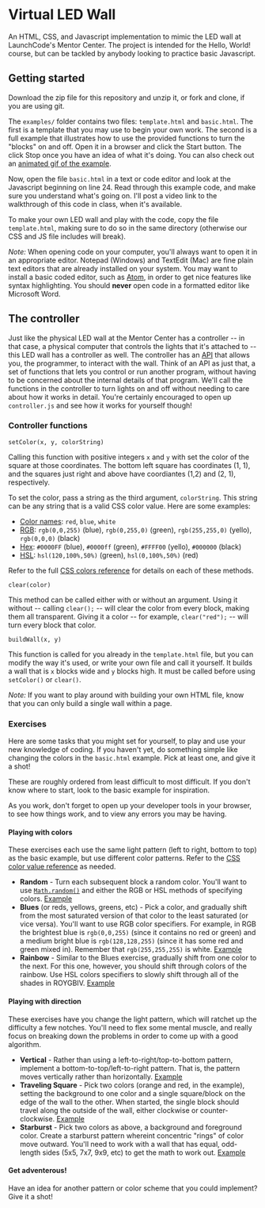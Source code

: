 # Virtual LED Wall

An HTML, CSS, and Javascript implementation to mimic the LED wall at LaunchCode's Mentor Center. The project is intended for the Hello, World! course, but can be tackled by anybody looking to practice basic Javascript.

## Getting started

Download the zip file for this repository and unzip it, or fork and clone, if you are using git.

The `examples/` folder contains two files: `template.html` and `basic.html`. The first is a template that you may use to begin your own work. The second is a full example that illustrates how to use the provided functions to turn the "blocks" on and off. Open it in a browser and click the Start button. The click Stop once you have an idea of what it's doing. You can also check out an [animated gif of the example](examples/gif/basic.gif).

Now, open the file `basic.html` in a text or code editor and look at the Javascript beginning on line 24. Read through this example code, and make sure you understand what's going on. I'll post a video link to the walkthrough of this code in class, when it's available.

To make your own LED wall and play with the code, copy the file `template.html`, making sure to do so in the same directory (otherwise our CSS and JS file includes will break).

_Note:_ When opening code on your computer, you'll always want to open it in an appropriate editor. Notepad (Windows) and TextEdit (Mac) are fine plain text editors that are already installed on your system. You may want to install a basic coded editor, such as [Atom](https://atom.io/), in order to get nice features like syntax highlighting. You should __never__ open code in a formatted editor like Microsoft Word.

## The controller

Just like the physical LED wall at the Mentor Center has a controller -- in that case, a physical computer that controls the lights that it's attached to -- this LED wall has a controller as well. The controller has an [API](https://en.wikipedia.org/wiki/Application_programming_interface) that allows you, the programmer, to interact with the wall. Think of an API as just that, a set of functions that lets you control or run another program, without having to be concerned about the internal details of that program. We'll call the functions in the controller to turn lights on and off without needing to care about how it works in detail. You're certainly encouraged to open up `controller.js` and see how it works for yourself though!

### Controller functions

`setColor(x, y, colorString)`

Calling this function with positive integers `x` and `y` with set the color of the square at those coordinates. The bottom left square has coordinates (1, 1), and the squares just right and above have coordiantes (1,2) and (2, 1), respectively.

To set the color, pass a string as the third argument, `colorString`. This string can be any string that is a valid CSS color value. Here are some examples:
* [Color names](http://www.w3schools.com/colors/colors_names.asp): `red`, `blue`, `white`
* [RGB](http://www.w3schools.com/cssref/css_colors.asp): `rgb(0,0,255)` (blue), `rgb(0,255,0)` (green), `rgb(255,255,0)` (yello), `rgb(0,0,0)` (black)
* [Hex](http://www.w3schools.com/cssref/css_colors.asp): `#0000FF` (blue), `#0000ff` (green), `#FFFF00` (yello), `#000000` (black)
* [HSL](http://www.css3.info/preview/hsl/): `hsl(120,100%,50%)` (green), `hsl(0,100%,50%)` (red)

Refer to the full [CSS colors reference](http://www.w3schools.com/cssref/css_colors_legal.asp) for details on each of these methods.

`clear(color)`

This method can be called either with or without an argument. Using it without -- calling `clear();` -- will clear the color from every block, making them all transparent. Giving it a color -- for example, `clear("red");` -- will turn every block that color.

`buildWall(x, y)`

This function is called for you already in the `template.html` file, but you can modify the way it's used, or write your own file and call it yourself. It builds a wall that is `x` blocks wide and `y` blocks high. It must be called before using `setColor()` or `clear()`.

_Note:_ If you want to play around with building your own HTML file, know that you can only build a single wall within a page.

### Exercises

Here are some tasks that you might set for yourself, to play and use your new knowledge of coding. If you haven't yet, do something simple like changing the colors in the `basic.html` example. Pick at least one, and give it a shot!

These are roughly ordered from least difficult to most difficult. If you don't know where to start, look to the basic example for inspiration.

As you work, don't forget to open up your developer tools in your browser, to see how things work, and to view any errors you may be having.

#### Playing with colors

These exercises each use the same light pattern (left to right, bottom to top) as the basic example, but use different color patterns. Refer to the [CSS color value reference](http://www.w3schools.com/cssref/css_colors_legal.asp) as needed.

* __Random__ - Turn each subsequent block a random color. You'll want to use [`Math.random()`](http://www.w3schools.com/jsref/jsref_random.asp) and either the RGB or HSL methods of specifying colors. [Example](examples/gif/random.gif)
* __Blues__ (or reds, yellows, greens, etc) - Pick a color, and gradually shift from the most saturated version of that color to the least saturated (or vice versa). You'll want to use RGB color specifiers. For example, in RGB the brightest blue is `rgb(0,0,255)` (since it contains no red or green) and a medium bright blue is `rgb(128,128,255)` (since it has some red and green mixed in). Remember that `rgb(255,255,255)` is white. [Example](examples/gif/blues.gif)
* __Rainbow__ - Similar to the Blues exercise, gradually shift from one color to the next. For this one, however, you should shift through colors of the rainbow. Use HSL colors specifiers to slowly shift through all of the shades in ROYGBIV. [Example](examples/gif/rainbow.gif)

#### Playing with direction

These exercises have you change the light pattern, which will ratchet up the difficulty a few notches. You'll need to flex some mental muscle, and really focus on breaking down the problems in order to come up with a good algorithm.

* __Vertical__ - Rather than using a left-to-right/top-to-bottom pattern, implement a bottom-to-top/left-to-right pattern. That is, the pattern moves vertically rather than horizontally. [Example](examples/gif/vertical.gif)
* __Traveling Square__ - Pick two colors (orange and red, in the example), setting the background to one color and a single square/block on the edge of the wall to the other. When started, the single block should travel along the outside of the wall, either clockwise or counter-clockwise. [Example](examples/gif/traveling-square.gif)
* __Starburst__ - Pick two colors as above, a background and foreground color. Create a starburst pattern whereint concentric "rings" of color move outward. You'll need to work with a wall that has equal, odd-length sides (5x5, 7x7, 9x9, etc) to get the math to work out. [Example](examples/gif/starburst.gif)

#### Get adventerous!

Have an idea for another pattern or color scheme that you could implement? Give it a shot!